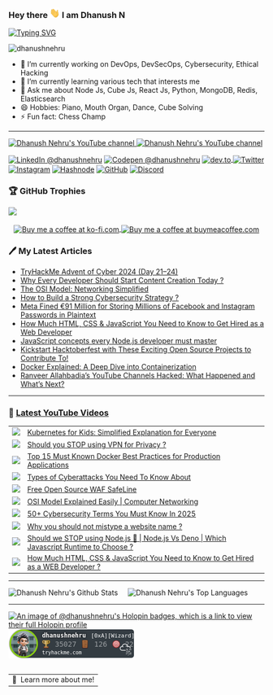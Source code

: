 ### <p>Hey there <img src="https://raw.githubusercontent.com/DhanushNehru/DhanushNehru/master/assets/wave.gif" width="20px" height="20px"/> I am Dhanush N</p> 

[![Typing SVG](https://readme-typing-svg.demolab.com?font=Fira+Code&weight=100&size=15&duration=7000&pause=1000&width=435&lines=Tech+Autodidact%2C+Engineer+%26+Programmer;Loves+to+solve+technology+problems+by+code;Likes+to+build+scalable%2C+secure+applications)](https://git.io/typing-svg)

<p align="left"> <img src="https://komarev.com/ghpvc/?username=dhanushnehru&label=Profile%20views&color=0e75b6&style=flat" alt="dhanushnehru" /> </p>

- 🔭 I’m currently working on DevOps, DevSecOps, Cybersecurity, Ethical Hacking
- 🌱 I’m currently learning various tech that interests me
- 💬 Ask me about Node Js, Cube Js, React Js, Python, MongoDB, Redis, Elasticsearch
- 😄 Hobbies: Piano, Mouth Organ, Dance, Cube Solving
- ⚡ Fun fact: Chess Champ

---

<p align="left">

<a href="http://youtube.com/@dhanushnehru?sub_confirmation=1">
    <img src="https://img.shields.io/youtube/channel/views/UCkPSG_rUGJqAXmcajZ0mNMw?style=for-the-badge&logo=youtube&label=Youtube Views&color=FF0000" alt="Dhanush Nehru's YouTube channel"/>
</a>
<a href="http://youtube.com/@dhanushnehru?sub_confirmation=1">
    <img src="https://img.shields.io/youtube/channel/subscribers/UCkPSG_rUGJqAXmcajZ0mNMw?style=for-the-badge&logo=youtube&label=Youtube Subscribers&color=FF0000" alt="Dhanush Nehru's YouTube channel"/>
</a>

<a href="https://www.linkedin.com/in/dhanushnehru/"><img alt="LinkedIn @dhanushnehru" align="center" src="https://img.shields.io/badge/LINKEDIN-blue.svg?logo=linkedin&style=for-the-badge" /></a>
<a href="https://codepen.io/dhanushnehru" target="blank"><img alt="Codepen @dhanushnehru" align="center" src="https://img.shields.io/badge/CODEPEN-greenblue.svg?logo=codepen&style=for-the-badge" /></a>
<a href="https://dev.to/dhanushnehru" target="blank"><img align="center" src="https://img.shields.io/badge/DEV.TO-black.svg?logo=dev.to&style=for-the-badge" alt="dev.to"/>
<a href="https://x.com/Dhanush_Nehru" target="blank"><img alt="Twitter" align="center" src="https://img.shields.io/badge/Twitter-lightblue.svg?logo=X&style=for-the-badge" /></a>
<a href="https://instagram.com/dhanush_nehru" target="blank"><img alt="Instagram" align="center" src="https://img.shields.io/badge/INSTAGRAM-orange.svg?logo=instagram&style=for-the-badge" /></a>
<a href="https://hashnode.com/@dhanushnehru"><img alt="Hashnode" align="center" src="https://img.shields.io/badge/HASHNODE-darkblue.svg?logo=hashnode&style=for-the-badge" title="Hashnode"/></a>
<a href="https://github.com/DhanushNehru"><img alt="GitHub" align="center" src="https://img.shields.io/badge/GITHUB-black.svg?logo=github&logoColor=white&style=for-the-badge" title="GitHub"/></a>
<a href="https://discord.gg/Yn9g6KuWyA"><img alt="Discord" align="center" src="https://img.shields.io/badge/Discord-gray.svg?logo=discord&logoColor=white&style=for-the-badge" title="Discord"/></a>
</p>

### 🏆 GitHub Trophies
<img src="https://github-profile-trophy.vercel.app/?username=DhanushNehru&theme=juicyfresh&no-bg=true" />

<p align="center">
  <a href="https://ko-fi.com/dhanushnehru"> 
    <img align="center" src="https://cdn.ko-fi.com/cdn/kofi3.png?v=3" height="50" width="210" alt="Buy me a coffee at ko-fi.com" />
  </a>
  <a href="https://www.buymeacoffee.com/dhanushnehru"> 
    <img align="center" src="https://cdn.buymeacoffee.com/buttons/v2/default-yellow.png" height="50" width="210" alt="Buy me a coffee at buymeacoffee.com" />
  </a>
</p>

### 🖊️ My Latest Articles
<!-- DEVTO-BLOG-LIST:START -->
<!-- DEVTO-BLOG-LIST:END --> 

<!-- HASHNODE-BLOG-LIST:START -->
<!-- HASHNODE-BLOG-LIST:END -->

<!-- MEDIUM-BLOG-LIST:START -->
- [TryHackMe Advent of Cyber 2024 &lpar;Day 21–24&rpar;](https://dhanushnehru.medium.com/tryhackme-advent-of-cyber-2024-day-21-24-a69d31244358?source=rss-8b835baaf548------2)
- [Why Every Developer Should Start Content Creation Today ?](https://levelup.gitconnected.com/why-every-developer-should-start-content-creation-today-19a6b6684f7f?source=rss-8b835baaf548------2)
- [The OSI Model: Networking Simplified](https://aws.plainenglish.io/the-osi-model-networking-simplified-6f8fa9e1656b?source=rss-8b835baaf548------2)
- [How to Build a Strong Cybersecurity Strategy ?](https://infosecwriteups.com/how-to-build-a-strong-cybersecurity-strategy-67e235beca6e?source=rss-8b835baaf548------2)
- [Meta Fined €91 Million for Storing Millions of Facebook and Instagram Passwords in Plaintext](https://infosecwriteups.com/meta-fined-91-million-for-storing-millions-of-facebook-and-instagram-passwords-in-plaintext-e82a66c24f46?source=rss-8b835baaf548------2)
- [How Much HTML, CSS &amp; JavaScript You Need to Know to Get Hired as a Web Developer](https://javascript.plainenglish.io/how-much-html-css-javascript-you-need-to-know-to-get-hired-as-a-web-developer-196d02fee35c?source=rss-8b835baaf548------2)
- [JavaScript concepts every Node.js developer must master](https://javascript.plainenglish.io/javascript-concepts-every-node-js-developer-must-master-5aded814dbed?source=rss-8b835baaf548------2)
- [Kickstart Hacktoberfest with These Exciting Open Source Projects to Contribute To!](https://levelup.gitconnected.com/kickstart-hacktoberfest-with-these-exciting-open-source-projects-to-contribute-to-03a61cc43d0d?source=rss-8b835baaf548------2)
- [Docker Explained: A Deep Dive into Containerization](https://aws.plainenglish.io/docker-explained-a-deep-dive-into-containerization-bda41d710a8f?source=rss-8b835baaf548------2)
- [Ranveer Allahbadia’s YouTube Channels Hacked: What Happened and What’s Next?](https://infosecwriteups.com/ranveer-allahbadias-youtube-channels-hacked-what-happened-and-what-s-next-6482a3805a1b?source=rss-8b835baaf548------2)
<!-- MEDIUM-BLOG-LIST:END -->

---

### 🎥 [Latest YouTube Videos](https://youtube.com/@dhanushnehru?sub_confirmation=1)
<table>
<!-- YOUTUBE-VIDEOS-LIST:START --><tr><td><a href="https://www.youtube.com/watch?v=Ei7eJR8ivLU"><img width="140px" src="https://i.ytimg.com/vi/Ei7eJR8ivLU/mqdefault.jpg"></a></td>
<td><a href="https://www.youtube.com/watch?v=Ei7eJR8ivLU">Kubernetes for Kids: Simplified Explanation for Everyone</a><br/></td></tr>
<tr><td><a href="https://www.youtube.com/watch?v=IZH4eVcAQbk"><img width="140px" src="https://i.ytimg.com/vi/IZH4eVcAQbk/mqdefault.jpg"></a></td>
<td><a href="https://www.youtube.com/watch?v=IZH4eVcAQbk">Should you STOP using VPN for Privacy ?</a><br/></td></tr>
<tr><td><a href="https://www.youtube.com/watch?v=60q7Zdyvdf4"><img width="140px" src="https://i.ytimg.com/vi/60q7Zdyvdf4/mqdefault.jpg"></a></td>
<td><a href="https://www.youtube.com/watch?v=60q7Zdyvdf4">Top 15 Must Known Docker Best Practices for Production Applications</a><br/></td></tr>
<tr><td><a href="https://www.youtube.com/watch?v=n0o-pSULCr0"><img width="140px" src="https://i.ytimg.com/vi/n0o-pSULCr0/mqdefault.jpg"></a></td>
<td><a href="https://www.youtube.com/watch?v=n0o-pSULCr0">Types of Cyberattacks You Need To Know About</a><br/></td></tr>
<tr><td><a href="https://www.youtube.com/watch?v=qi0CpcMrjMU"><img width="140px" src="https://i.ytimg.com/vi/qi0CpcMrjMU/mqdefault.jpg"></a></td>
<td><a href="https://www.youtube.com/watch?v=qi0CpcMrjMU">Free Open Source WAF SafeLine</a><br/></td></tr>
<tr><td><a href="https://www.youtube.com/watch?v=1ar1ZaFV47w"><img width="140px" src="https://i.ytimg.com/vi/1ar1ZaFV47w/mqdefault.jpg"></a></td>
<td><a href="https://www.youtube.com/watch?v=1ar1ZaFV47w">OSI Model Explained Easily | Computer Networking</a><br/></td></tr>
<tr><td><a href="https://www.youtube.com/watch?v=8x1cFT9T-nE"><img width="140px" src="https://i.ytimg.com/vi/8x1cFT9T-nE/mqdefault.jpg"></a></td>
<td><a href="https://www.youtube.com/watch?v=8x1cFT9T-nE">50+ Cybersecurity Terms You Must Know In 2025</a><br/></td></tr>
<tr><td><a href="https://www.youtube.com/watch?v=s25RjATkRE4"><img width="140px" src="https://i.ytimg.com/vi/s25RjATkRE4/mqdefault.jpg"></a></td>
<td><a href="https://www.youtube.com/watch?v=s25RjATkRE4">Why you should not mistype a website name ?</a><br/></td></tr>
<tr><td><a href="https://www.youtube.com/watch?v=fSCnHRWsxGA"><img width="140px" src="https://i.ytimg.com/vi/fSCnHRWsxGA/mqdefault.jpg"></a></td>
<td><a href="https://www.youtube.com/watch?v=fSCnHRWsxGA">Should we STOP using Node.js 🚫 | Node.js Vs Deno | Which Javascript Runtime to Choose ?</a><br/></td></tr>
<tr><td><a href="https://www.youtube.com/watch?v=5iZduvhOpPA"><img width="140px" src="https://i.ytimg.com/vi/5iZduvhOpPA/mqdefault.jpg"></a></td>
<td><a href="https://www.youtube.com/watch?v=5iZduvhOpPA">How Much HTML, CSS &amp; JavaScript You Need to Know to Get Hired as a WEB Developer ?</a><br/></td></tr>
<!-- YOUTUBE-VIDEOS-LIST:END -->
</table>

---

![Dhanush Nehru's Github Stats](https://github-readme-stats.vercel.app/api?username=DhanushNehru&show_icons=true&theme=dracula)  &nbsp; &nbsp; ![Dhanush Nehru's Top Languages](https://github-readme-stats.vercel.app/api/top-langs/?username=DhanushNehru&theme=dracula&include_all_commits=true&count_private=true&layout=compact)

---

[![An image of @dhanushnehru's Holopin badges, which is a link to view their full Holopin profile](https://holopin.me/dhanushnehru)](https://holopin.io/@dhanushnehru)
![TryHackMe Badge](https://github.com/DhanushNehru/DhanushNehru/blob/master/assets/tryhackme-badge.png)


<a href="https://www.google.com/search?q=Dhanush+Nehru">
  <table align="left">
      <tr>
          <td>
            🙂&nbsp;&nbsp;Learn more about me!
          </td>
      </tr>
  </table>
</a>

---
